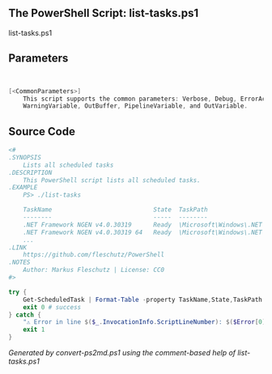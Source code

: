 ## The PowerShell Script: list-tasks.ps1

list-tasks.ps1 


## Parameters
```powershell


[<CommonParameters>]
    This script supports the common parameters: Verbose, Debug, ErrorAction, ErrorVariable, WarningAction, 
    WarningVariable, OutBuffer, PipelineVariable, and OutVariable.
```

## Source Code
```powershell
<#
.SYNOPSIS
	Lists all scheduled tasks
.DESCRIPTION
	This PowerShell script lists all scheduled tasks.
.EXAMPLE
	PS> ./list-tasks

	TaskName                            State  TaskPath                                       
	--------                            -----  --------
	.NET Framework NGEN v4.0.30319      Ready  \Microsoft\Windows\.NET Framework\             
	.NET Framework NGEN v4.0.30319 64   Ready  \Microsoft\Windows\.NET Framework\             
	...
.LINK
	https://github.com/fleschutz/PowerShell
.NOTES
	Author: Markus Fleschutz | License: CC0
#>

try {
	Get-ScheduledTask | Format-Table -property TaskName,State,TaskPath
	exit 0 # success
} catch {
	"⚠️ Error in line $($_.InvocationInfo.ScriptLineNumber): $($Error[0])"
	exit 1
}
```

*Generated by convert-ps2md.ps1 using the comment-based help of list-tasks.ps1*
